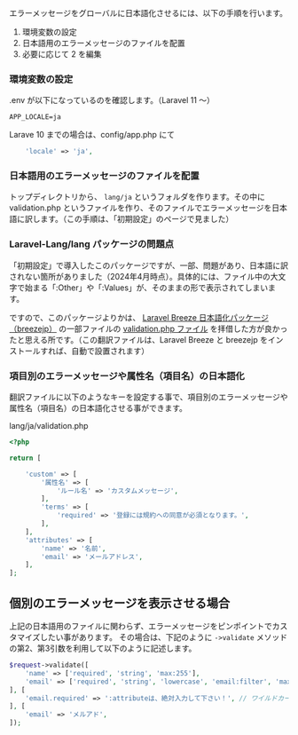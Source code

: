 エラーメッセージをグローバルに日本語化させるには、以下の手順を行います。

1. 環境変数の設定
2. 日本語用のエラーメッセージのファイルを配置
3. 必要に応じて 2 を編集
### 環境変数の設定

.env が以下になっているのを確認します。（Laravel 11 ～）
```
APP_LOCALE=ja
```

Larave 10 までの場合は、config/app.php にて
```php
    'locale' => 'ja',
```

### 日本語用のエラーメッセージのファイルを配置
トップディレクトリから、 `lang/ja` というフォルダを作ります。その中に validation.php というファイルを作り、そのファイルでエラーメッセージを日本語に訳します。（この手順は、「初期設定」のページで見ました）

### Laravel-Lang/lang パッケージの問題点
「初期設定」で導入したこのパッケージですが、一部、問題があり、日本語に訳されない箇所がありました（2024年4月時点）。具体的には、ファイル中の大文字で始まる「:Other」や「:Values」が、そのままの形で表示されてしまいます。

ですので、このパッケージよりかは、 [Laravel Breeze 日本語化パッケージ（breezejp）](https://github.com/askdkc/breezejp)  の一部ファイルの [validation.php ファイル](https://raw.githubusercontent.com/askdkc/breezejp/main/stubs/lang/ja/validation.php) を拝借した方が良かったと思える所です。（この翻訳ファイルは、Laravel Breeze と breezejp をインストールすれば、自動で設置されます）

### 項目別のエラーメッセージや属性名（項目名）の日本語化
翻訳ファイルに以下のようなキーを設定する事で、項目別のエラーメッセージや属性名（項目名）の日本語化させる事ができます。

lang/ja/validation.php
```php
<?php

return [

    'custom' => [
        '属性名' => [
            'ルール名' => 'カスタムメッセージ',
        ],
        'terms' => [
            'required' => '登録には規約への同意が必須となります。',
        ],
    ],
    'attributes' => [
        'name' => '名前',
        'email' => 'メールアドレス',
    ],
];
```

## 個別のエラーメッセージを表示させる場合
上記の日本語用のファイルに関わらず、エラーメッセージをピンポイントでカスタマイズしたい事があります。
その場合は、下記のように `->validate` メソッドの第2、第3引数を利用して以下のように記述します。

```php
$request->validate([
	'name' => ['required', 'string', 'max:255'],
	'email' => ['required', 'string', 'lowercase', 'email:filter', 'max:255'],
], [
	'email.required' => ':attributeは、絶対入力して下さい！', // ワイルドカードも使用できます。'*.required'
], [
	'email' => 'メルアド',
]);
```
